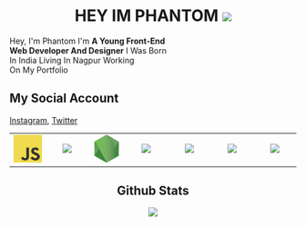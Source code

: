 <div align="center">
<h1>HEY IM PHANTOM <img src="https://media.giphy.com/media/hvRJCLFzcasrR4ia7z/giphy.gif" width="25px"></h1>
 </div>
  <div> Hey, I'm Phantom I'm <strong>A Young Front-End</div>
  <div> Web Developer And Designer</strong> I Was Born</div>
<div>In India Living In Nagpur Working </div>
<div>On My Portfolio</div>

## My Social Account
[Instagram](https://www.instagram.com/im.adityashah/), [Twitter](https://twitter.com/MrAditya69)
<table>
<tr>
    <td align='center' width="190">
        <img src="https://raw.githubusercontent.com/github/explore/80688e429a7d4ef2fca1e82350fe8e3517d3494d/topics/javascript/javascript.png" width="60">
    </td>
    <td align='center' width="190">
        <img src="https://raw.githubusercontent.com/PHANTOM0P/PHANTOM0P/4d010b945018a617c529b74888e3c9381cac6e2f/assets/ts.svg">
    </td>
    <td align='center' width="190">
        <img src="https://raw.githubusercontent.com/github/explore/80688e429a7d4ef2fca1e82350fe8e3517d3494d/topics/nodejs/nodejs.png" width="60">
    </td>
     <td align='center' width="190">
        <img src="assets/code.png" width="60">
    </td>
    <td align='center' width="190">
        <img src="https://raw.githubusercontent.com/PHANTOM0P/PHANTOM0P/5c086a0a539e14830e75803bfca843df645e8313/assets/css.svg">
    </td>
   <td align='center' width="190">
        <img src="https://raw.githubusercontent.com/PHANTOM0P/PHANTOM0P/5c086a0a539e14830e75803bfca843df645e8313/assets/html.svg">
    </td>
 <td align='center' width="190">
        <img src="https://github.com/PHANTOM0P/PHANTOM0P/blob/main/assets/favicon.png?raw=true">
    </td>
</tr>
<!--<tr>
  
    <td align='center'>
        <img src="https://www.vectorlogo.zone/logos/nodejs/nodejs-ar21.svg">
    </td>
    <td align='center'>
        <img src="https://www.vectorlogo.zone/logos/expressjs/expressjs-ar21.svg">
    </td>
    <td align='center'>
        <img src="https://www.vectorlogo.zone/logos/mongodb/mongodb-ar21.svg">
    </td>
    <td align='center'>
        <img src="https://www.vectorlogo.zone/logos/firebase/firebase-ar21.svg">
    </td>
</tr>
<tr>
    <td align='center'>
        <img src="https://www.vectorlogo.zone/logos/w3_html5/w3_html5-ar21.svg">
    </td>
    <td align='center'>
        <img src="https://raw.githubusercontent.com/devicons/devicon/0d6c64dbbf311879f7d563bfc3ccf559f9ed111c/icons/css3/css3-original-wordmark.svg" width="60">
    </td>
    <td align='center'>
        <img src="https://www.vectorlogo.zone/logos/heroku/heroku-ar21.svg">
    </td>
    <td align='center'>
        <img src="https://github.com/bestofjs/bestofjs-webui/blob/master/public/logos/vscode.svg" width="60">
    </td>
    <td align='center'>
        <img src="https://www.vectorlogo.zone/logos/getpostman/getpostman-icon.svg">
    </td>
</tr>
 <tr>
    <td align='center'>
        <img src="https://www.vectorlogo.zone/logos/jestjsio/jestjsio-ar21.svg">
    </td>
    <td align='center'>
        <img src="https://www.vectorlogo.zone/logos/google_cloud/google_cloud-ar21.svg">
    </td>
    <td align='center'>
        <img src="https://www.vectorlogo.zone/logos/graphql/graphql-ar21.svg">
    </td>
    <td align='center'>
        <img src="https://www.vectorlogo.zone/logos/nestjs/nestjs-ar21.svg">
    </td>
    <td align='center'>
        <img src="https://www.vectorlogo.zone/logos/gitlab/gitlab-ar21.svg">
    </td>
</tr>-->
</table>

<div align="center">
 <h2 align="center">Github Stats</h2>
 <img src="https://github-readme-stats.vercel.app/api?username=PHANTOM0P&show_icons=true&theme=radical" height="185">
</div>
